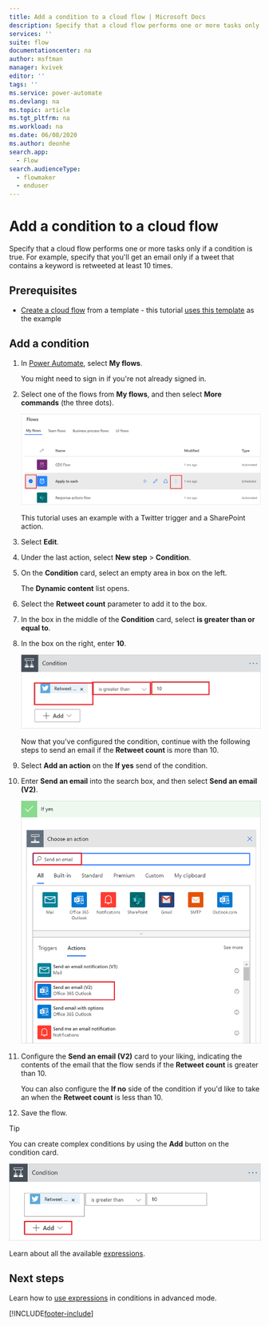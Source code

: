 ```yaml
---
title: Add a condition to a cloud flow | Microsoft Docs
description: Specify that a cloud flow performs one or more tasks only if a condition is true.
services: ''
suite: flow
documentationcenter: na
author: msftman
manager: kvivek
editor: ''
tags: ''
ms.service: power-automate
ms.devlang: na
ms.topic: article
ms.tgt_pltfrm: na
ms.workload: na
ms.date: 06/08/2020
ms.author: deonhe
search.app: 
  - Flow
search.audienceType: 
  - flowmaker
  - enduser
---
```

# Add a condition to a cloud flow


Specify that a cloud flow performs one or more tasks only if a condition is true. For example, specify that you'll get an email only if a tweet that contains a keyword is retweeted at least 10 times.

## Prerequisites

* [Create a cloud flow](get-started-logic-template.md) from a template - this tutorial [uses this template](https://flow.microsoft.com/galleries/public/templates/e78571e5c70e4806a18eeacba5a897c8/) as the example

## Add a condition

1. In [Power Automate](https://flow.microsoft.com), select **My flows**.

    You might need to sign in if you're not already signed in.

1. Select one of the flows from **My flows**, and then select **More commands** (the three dots).

   ![Select edit](./media/add-condition/select-edit.png)

    This tutorial uses an example with a Twitter trigger and a SharePoint action.

1. Select **Edit**.

1. Under the last action, select **New step** > **Condition**.

1. On the **Condition** card, select an empty area in box on the left.

    The **Dynamic content** list opens.

1. Select the **Retweet count** parameter to add it to the box.

1. In the box in the middle of the **Condition** card, select **is greater than or equal to**.

1. In the box on the right, enter **10**.

    ![The OBJECT NAME box with a parameter in it](./media/add-condition/specify-condition.png)

    Now that you've configured the condition, continue with the following steps to send an email if the **Retweet count** is more than 10.

1. Select **Add an action** on the **If yes** send of the condition. 
1. Enter **Send an email** into the search box, and then select **Send an email (V2)**.

   ![Search to send an email](./media/add-condition/if-yes-condition.png)

1. Configure the **Send an email (V2)** card to your liking, indicating the contents of the email that the flow sends if the **Retweet count** is greater than 10.

   You can also configure the **If no** side of the condition if you'd like to take an when the **Retweet count** is less than 10.

1. Save the flow.

>[!TIP]
>You can create complex conditions by using the **Add** button on the condition card.

![Add complex conditions](./media/add-condition/add-complex-condition.png)

Learn about all the available [expressions](/azure/logic-apps/logic-apps-workflow-definition-language).

## Next steps

Learn how to [use expressions](use-expressions-in-conditions.md) in conditions in advanced mode.


[!INCLUDE[footer-include](includes/footer-banner.md)]